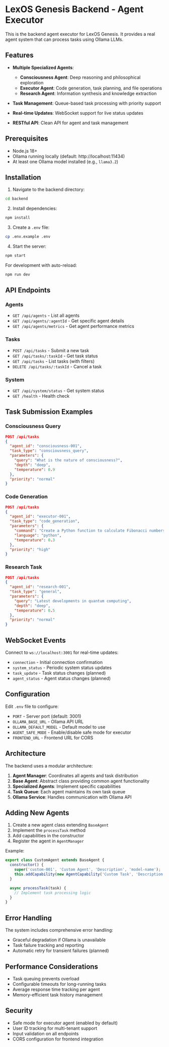 # LexOS Genesis Backend - Agent Executor

This is the backend agent executor for LexOS Genesis. It provides a real agent system that can process tasks using Ollama LLMs.

## Features

- **Multiple Specialized Agents**:
  - **Consciousness Agent**: Deep reasoning and philosophical exploration
  - **Executor Agent**: Code generation, task planning, and file operations
  - **Research Agent**: Information synthesis and knowledge extraction

- **Task Management**: Queue-based task processing with priority support
- **Real-time Updates**: WebSocket support for live status updates
- **RESTful API**: Clean API for agent and task management

## Prerequisites

- Node.js 18+ 
- Ollama running locally (default: http://localhost:11434)
- At least one Ollama model installed (e.g., `llama3.2`)

## Installation

1. Navigate to the backend directory:
```bash
cd backend
```

2. Install dependencies:
```bash
npm install
```

3. Create a `.env` file:
```bash
cp .env.example .env
```

4. Start the server:
```bash
npm start
```

For development with auto-reload:
```bash
npm run dev
```

## API Endpoints

### Agents
- `GET /api/agents` - List all agents
- `GET /api/agents/:agentId` - Get specific agent details
- `GET /api/agents/metrics` - Get agent performance metrics

### Tasks
- `POST /api/tasks` - Submit a new task
- `GET /api/tasks/:taskId` - Get task status
- `GET /api/tasks` - List tasks (with filters)
- `DELETE /api/tasks/:taskId` - Cancel a task

### System
- `GET /api/system/status` - Get system status
- `GET /health` - Health check

## Task Submission Examples

### Consciousness Query
```json
POST /api/tasks
{
  "agent_id": "consciousness-001",
  "task_type": "consciousness_query",
  "parameters": {
    "query": "What is the nature of consciousness?",
    "depth": "deep",
    "temperature": 0.9
  },
  "priority": "normal"
}
```

### Code Generation
```json
POST /api/tasks
{
  "agent_id": "executor-001",
  "task_type": "code_generation",
  "parameters": {
    "command": "Create a Python function to calculate Fibonacci numbers",
    "language": "python",
    "temperature": 0.3
  },
  "priority": "high"
}
```

### Research Task
```json
POST /api/tasks
{
  "agent_id": "research-001",
  "task_type": "general",
  "parameters": {
    "query": "Latest developments in quantum computing",
    "depth": "deep",
    "temperature": 0.5
  },
  "priority": "normal"
}
```

## WebSocket Events

Connect to `ws://localhost:3001` for real-time updates:

- `connection` - Initial connection confirmation
- `system_status` - Periodic system status updates
- `task_update` - Task status changes (planned)
- `agent_status` - Agent status changes (planned)

## Configuration

Edit `.env` file to configure:

- `PORT` - Server port (default: 3001)
- `OLLAMA_BASE_URL` - Ollama API URL
- `OLLAMA_DEFAULT_MODEL` - Default model to use
- `AGENT_SAFE_MODE` - Enable/disable safe mode for executor
- `FRONTEND_URL` - Frontend URL for CORS

## Architecture

The backend uses a modular architecture:

1. **Agent Manager**: Coordinates all agents and task distribution
2. **Base Agent**: Abstract class providing common agent functionality
3. **Specialized Agents**: Implement specific capabilities
4. **Task Queue**: Each agent maintains its own task queue
5. **Ollama Service**: Handles communication with Ollama API

## Adding New Agents

1. Create a new agent class extending `BaseAgent`
2. Implement the `processTask` method
3. Add capabilities in the constructor
4. Register the agent in `AgentManager`

Example:
```javascript
export class CustomAgent extends BaseAgent {
  constructor() {
    super('custom-001', 'Custom Agent', 'Description', 'model-name');
    this.addCapability(new AgentCapability('Custom Task', 'Description', '1.0.0'));
  }

  async processTask(task) {
    // Implement task processing logic
  }
}
```

## Error Handling

The system includes comprehensive error handling:
- Graceful degradation if Ollama is unavailable
- Task failure tracking and reporting
- Automatic retry for transient failures (planned)

## Performance Considerations

- Task queuing prevents overload
- Configurable timeouts for long-running tasks
- Average response time tracking per agent
- Memory-efficient task history management

## Security

- Safe mode for executor agent (enabled by default)
- User ID tracking for multi-tenant support
- Input validation on all endpoints
- CORS configuration for frontend integration
